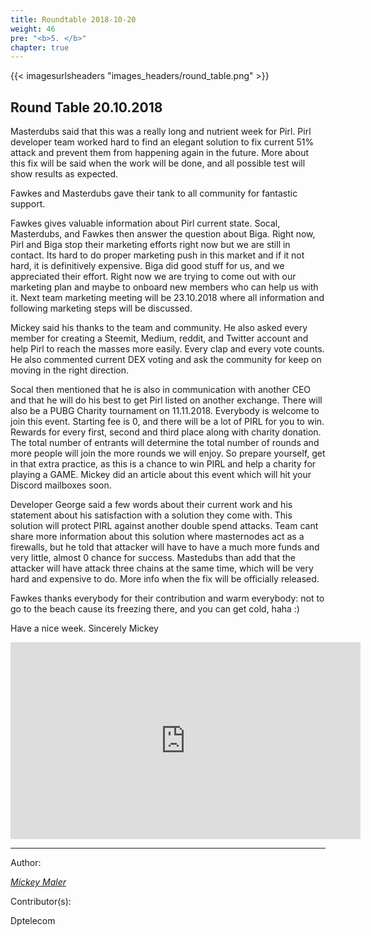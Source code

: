```yaml
---
title: Roundtable 2018-10-20
weight: 46
pre: "<b>5. </b>"
chapter: true
---
```

{{< imagesurlsheaders "images_headers/round_table.png"  >}}


## Round Table 20.10.2018

Masterdubs said that this was a really long and nutrient week for Pirl.
Pirl developer team worked hard to find an elegant solution to fix current 51% attack and prevent them from happening again in the future.
More about this fix will be said when the work will be done, and all possible test will show results as expected.

Fawkes and Masterdubs gave their tank to all community for fantastic support.

Fawkes gives valuable information about Pirl current state.
Socal, Masterdubs, and Fawkes then answer the question about Biga. Right now, Pirl and Biga stop their marketing efforts right now but we are still in contact. Its hard to do proper marketing push in this market and if it not hard, it is definitively expensive. Biga did good stuff for us, and we appreciated their effort.
Right now we are trying to come out with our marketing plan and maybe to onboard new members who can help us with it. Next team marketing meeting will be 23.10.2018 where all information and following marketing steps will be discussed.

Mickey said his thanks to the team and community. He also asked every member for creating a Steemit, Medium, reddit, and Twitter account and help Pirl to reach the masses more easily. Every clap and every vote counts.
He also commented current DEX voting and ask the community for keep on moving in the right direction.

Socal then mentioned that he is also in communication with another CEO and that he will do his best to get Pirl listed on another exchange.
There will also be a PUBG Charity tournament on 11.11.2018.
Everybody is welcome to join this event.
Starting fee is 0, and there will be a lot of PIRL for you to win.
Rewards for every first, second and third place along with charity donation.
The total number of entrants will determine the total number of rounds and
more people will join the more rounds we will enjoy.
So prepare yourself, get in that extra practice, as this is a chance to win PIRL and help a charity for playing a GAME.
Mickey did an article about this event which will hit your Discord mailboxes soon.

Developer George said a few words about their current work and his statement about his satisfaction with a solution they come with. This solution will protect PIRL against another double spend attacks. Team cant share more information about this solution where masternodes act as a firewalls, but he told that attacker will have to have a much more funds and very little, almost 0 chance for success. Mastedubs than add that the attacker will have attack three chains at the same time, which will be very hard and expensive to do. More info when the fix will be officially released.

Fawkes thanks everybody for their contribution and warm everybody: not to go to the beach cause its freezing there, and you can get cold, haha :)

Have a nice week.
Sincerely Mickey


<iframe width="560" height="315" src="https://share.pirltube.com/content/video/0xe361a66c61537606390f5296fa5410cf8f1d420fb4a9b59fcc63d4d16875e957" frameborder="0" allow="autoplay; encrypted-media" allowfullscreen></iframe>



---
Author:


_[Mickey Maler](https://twitter.com/MickeyMaler)_


Contributor(s):


Dptelecom
